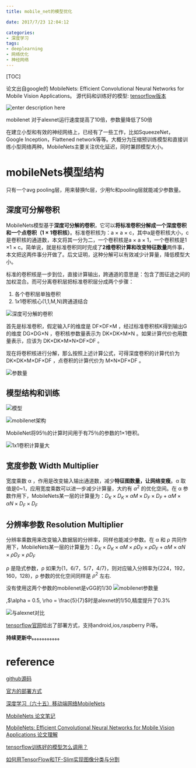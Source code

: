 ```yaml
---
title: mobile_net的模型优化

date: 2017/7/23 12:04:12

categories:
- 深度学习
tags:
- deeplearning
- 网络优化
- 神经网络
---
```

[TOC]


论文出自google的 MobileNets: Efficient Convolutional Neural Networks for Mobile Vision Applications。
源代码和训练好的模型: [tensorflow版本](https://github.com/tensorflow/models/blob/master/slim/nets/mobilenet_v1.md)

![enter description here][1]

mobilenet 对于alexnet运行速度提高了10倍，参数量降低了50倍

<!--more-->



在建立小型和有效的神经网络上，已经有了一些工作，比如SqueezeNet，Google Inception，Flattened network等等。大概分为压缩预训练模型和直接训练小型网络两种。MobileNets主要关注优化延迟，同时兼顾模型大小。

# mobileNets模型结构
只有一个avg pooling层，用来替换fc层，少用fc和pooling层就能减少参数量。
## 深度可分解卷积 
MobileNets模型基于**深度可分解的卷积**，它可以**将标准卷积分解成一个深度卷积和一个点卷积（1 × 1卷积核）**。标准卷积核为：a × a × c，其中a是卷积核大小，c是卷积核的通道数，本文将其一分为二，一个卷积核是a × a × 1，一个卷积核是1 ×1 × c。简单说，就是标准卷积同时完成了**2维卷积计算和改变特征数量**两件事，本文把这两件事分开做了。后文证明，这种分解可以有效减少计算量，降低模型大小。


标准的卷积核是一步到位，直接计算输出，跨通道的意思是：包含了图征途之间的加权混合。而可分离卷积层把标准卷积层分成两个步骤：

1. 各个卷积层单独卷积 
2. $1x1$卷积核心(1,1,M,N)跨通道结合


![深度可分解的卷积][2]


首先是标准卷积，假定输入F的维度是 DF×DF×M ，经过标准卷积核K得到输出G的维度 DG×DG×N ，卷积核参数量表示为 DK×DK×M×N 。如果计算代价也用数量表示，应该为 DK×DK×M×N×DF×DF 。

现在将卷积核进行分解，那么按照上述计算公式，可得深度卷积的计算代价为 DK×DK×M×DF×DF ，点卷积的计算代价为 M×N×DF×DF 。

![参数量][3]


## 模型结构和训练 

![模型][4]

![mobilenet架构][5]




MobileNet将95％的计算时间用于有75％的参数的1×1卷积。

![1x1卷积计算量大][6]


## 宽度参数  Width Multiplier

宽度乘数 α ，作用是改变输入输出通道数，减少**特征图数量，让网络变瘦**。α 取值是0~1，应用宽度乘数可以进一步减少计算量，大约有 $α^2$ 的优化空间。在 α 参数作用下，MobileNets某一层的计算量为：$D_K×D_K×αM×D_F×D_F+αM×αN×D_F×D_F$



## 分辨率参数 Resolution Multiplier


分辨率乘数用来改变输入数据层的分辨率，同样也能减少参数。在 α 和 ρ 共同作用下，MobileNets某一层的计算量为：$D_K×D_K×αM×ρD_F×ρD_F+αM×αN×ρD_F×ρD_F$

ρ 是隐式参数，ρ 如果为{1，6/7，5/7，4/7}，则对应输入分辨率为{224，192，160，128}，ρ 参数的优化空间同样是 $ρ^2$ 左右.



没有使用这两个参数的mobilenet是vGG的1/30 
![mobilenet参数量][7]

,$\alpha = 0.5, \rho = \frac{5}{7}$时是alexnet的1/50,精度提升了0.3%

![与alexnet对比][8]




[tensorflow官网](https://www.tensorflow.org/mobile/)给出了部署方式，支持android,ios,raspberry Pi等。





**持续更新中。。。。。。。。。。。**

# reference

[github源码](https://github.com/tensorflow/models/blob/master/slim/nets/mobilenet_v1.md)

[官方的部署方式](https://www.tensorflow.org/mobile/)

[ 深度学习（六十五）移动端网络MobileNets](http://blog.csdn.net/hjimce/article/details/72831171)

[MobileNets 论文笔记](http://blog.csdn.net/Jesse_Mx/article/details/70766871)

[MobileNets: Efficient Convolutional Neural Networks for Mobile Vision Applications 论文理解](http://www.jianshu.com/p/2fd0c007a560)

[tensorflow训练好的模型怎么调用？](https://www.zhihu.com/question/58287577)

[如何用TensorFlow和TF-Slim实现图像分类与分割](https://www.ctolib.com/topics-101544.html)


  [1]: https://www.github.com/DragonFive/CVBasicOp/raw/master/1500434910512.jpg
  [2]: https://www.github.com/DragonFive/CVBasicOp/raw/master/1502675769608.jpg
  [3]: https://www.github.com/DragonFive/CVBasicOp/raw/master/1502676514289.jpg
  [4]: https://www.github.com/DragonFive/CVBasicOp/raw/master/1502677244854.jpg
  [5]: https://www.github.com/DragonFive/CVBasicOp/raw/master/1502677189961.jpg
  [6]: https://www.github.com/DragonFive/CVBasicOp/raw/master/1502677324886.jpg
  [7]: https://www.github.com/DragonFive/CVBasicOp/raw/master/1502695710122.jpg
  [8]: https://www.github.com/DragonFive/CVBasicOp/raw/master/1502696170111.jpg
